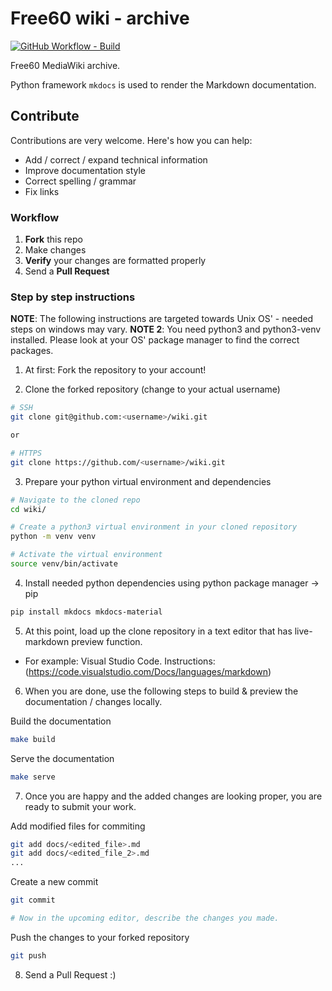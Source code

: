 # Free60 wiki - archive

[![GitHub Workflow - Build](https://img.shields.io/github/workflow/status/Free60Project/wiki/build?label=build)](https://github.com/Free60Project/wiki/actions?query=workflow%3Abuild)

Free60 MediaWiki archive.

Python framework `mkdocs` is used to render the Markdown documentation.

## Contribute

Contributions are very welcome. Here's how you can help:

- Add / correct / expand technical information
- Improve documentation style
- Correct spelling / grammar
- Fix links

### Workflow

1. __Fork__ this repo
1. Make changes
1. __Verify__ your changes are formatted properly
1. Send a __Pull Request__

### Step by step instructions

**NOTE**: The following instructions are targeted towards Unix OS' - needed steps on windows may vary.
**NOTE 2**: You need python3 and python3-venv installed. Please look at your OS' package manager to find the correct packages.

1. At first: Fork the repository to your account!

2. Clone the forked repository (change <username> to your actual username)

```sh
# SSH
git clone git@github.com:<username>/wiki.git

or

# HTTPS
git clone https://github.com/<username>/wiki.git
```

3. Prepare your python virtual environment and dependencies

```sh
# Navigate to the cloned repo
cd wiki/

# Create a python3 virtual environment in your cloned repository
python -m venv venv

# Activate the virtual environment
source venv/bin/activate
```

4. Install needed python dependencies using python package manager -> pip

```sh
pip install mkdocs mkdocs-material
```

5. At this point, load up the clone repository in a text editor that has live-markdown preview function.
  - For example: Visual Studio Code. Instructions: (https://code.visualstudio.com/Docs/languages/markdown)

6. When you are done, use the following steps to build & preview the documentation / changes locally.

Build the documentation
```sh
make build
```

Serve the documentation
```sh
make serve
```

7. Once you are happy and the added changes are looking proper, you are ready to submit your work.

Add modified files for commiting
```sh
git add docs/<edited_file>.md
git add docs/<edited_file_2>.md
...
```

Create a new commit

```sh
git commit

# Now in the upcoming editor, describe the changes you made.
```

Push the changes to your forked repository

```sh
git push
```

8. Send a Pull Request :)
